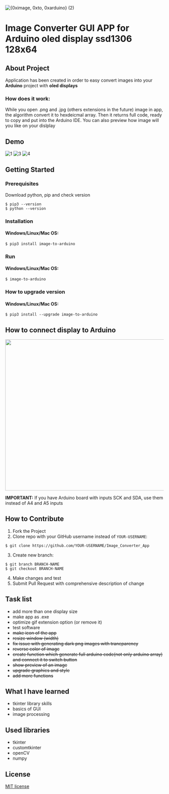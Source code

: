 ![{0ximage, 0xto, 0xarduino} (2)](https://github.com/WiktorK02/image-to-arduino/assets/123249470/0d7c1363-9f5e-4ce6-9d60-7f8a966d54be)
# Image Converter GUI APP for Arduino oled display ssd1306 128x64
## About Project
Application has been created in order to easy convert images into your <strong>Arduino</strong> project with <strong>oled displays</strong>
### How does it work:
While you open .png and .jpg (others extensions in the future) image in app, the algorithm convert it to hexdeicmal array. Then it             returns full     code, ready to copy and put into the Arduino IDE. You can also preview how image will you like on your dislplay
## Demo
![1](https://github.com/WiktorK02/image-to-arduino/assets/123249470/13ef2888-5a98-4d0a-a8c5-c2dc26e7ea3c)
![3](https://github.com/WiktorK02/image-to-arduino/assets/123249470/1e1bb538-91c3-4565-840a-62a25afd3da4)
![4](https://github.com/WiktorK02/image-to-arduino/assets/123249470/580678dc-633b-4454-9760-37843860272c)

## Getting Started
### Prerequisites
Download python, pip and check version
```
$ pip3 --version 
$ python --version
```
### Installation
#### Windows/Linux/Mac OS:
```
$ pip3 install image-to-arduino
```
### Run
#### Windows/Linux/Mac OS:
```
$ image-to-arduino
```
### How to upgrade version
#### Windows/Linux/Mac OS:
```
$ pip3 install --upgrade image-to-arduino
```
## How to connect display to Arduino

<p align="center">
      <img src="https://user-images.githubusercontent.com/123249470/233432819-97b593ab-d380-4945-85ab-543dbb49921b.png" width="620" height="480">
</p>

<strong>IMPORTANT:</strong> If you have Arduino board with inputs SCK and SDA, use them instead of A4 and A5 inputs

## How to Contribute
1. Fork the Project
2. Clone repo with your GitHub username instead of ```YOUR-USERNAME```:<br>
```
$ git clone https://github.com/YOUR-USERNAME/Image_Converter_App 
```
3. Create new branch:<br>
```
$ git branch BRANCH-NAME 
$ git checkout BRANCH-NAME
```
4. Make changes and test<br>
5. Submit Pull Request with comprehensive description of change

## Task list
* add more than one display size<br>
* make app as .exe <br>
* optimize gif extension option (or remove it)
* test software
* <del>make icon of the app<br><del>
* <del> resize window (width) <del>
* <del> fix issue with generating dark png images with trancparency <del>
* <del> reverse color of image </del><br>
* <del> create function which generate full arduino code(not only arduino array) and connect it to switch button</del>
* <del> show preview of an image </del> <br>
* <del> upgrade graphics and style </del><br>
* <del> add more functions </del><br>
## What I have learned
*	tkinter library skills 
*	basics of GUI
*	image processing 
## Used libraries
* tkinter 
* customtkinter
* openCV
* numpy
## License 
[MIT license](LICENSE)
